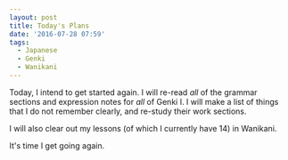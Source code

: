```yaml
---
layout: post
title: Today's Plans
date: '2016-07-28 07:59'
tags:
  - Japanese
  - Genki
  - Wanikani
---
```


Today, I intend to get started again. I will re-read *all* of the grammar sections and expression notes for *all* of Genki I. I will make a list of things that I do not remember clearly, and re-study their work sections.

I will also clear out my lessons (of which I currently have 14) in Wanikani.

It's time I get going again.

